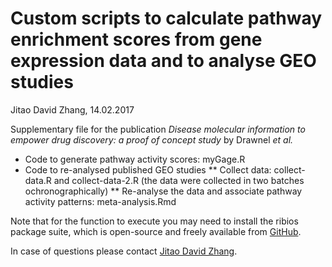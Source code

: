 Custom scripts to calculate pathway enrichment scores from gene expression data and to analyse GEO studies
===
Jitao David Zhang, 14.02.2017

Supplementary file for the publication _Disease molecular information to empower drug discovery: a proof of concept study_ by Drawnel _et al._

* Code to generate pathway activity scores: myGage.R
* Code to re-analysed published GEO studies
  ** Collect data: collect-data.R and collect-data-2.R (the data were collected in two batches ochronographically)
  ** Re-analyse the data and associate pathway activity patterns: meta-analysis.Rmd

Note that for the function to execute you may need to install the ribios package suite, which is open-source and freely available from [GitHub](https://github.com/Accio/ribios).

In case of questions please contact [Jitao David Zhang](mailto:jitao_david.zhang@roche.com).
